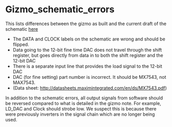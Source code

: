 # Gizmo_schematic_errors
This lists differences between the gizmo as built and the current draft of the schematic [here](http://ohm.bu.edu/~hazen/G-2/OldDocumentArchive/GizmoSchematic.pdf)

 * The DATA and CLOCK labels on the schematic are wrong and should be flipped.
 * Data going to the 12-bit fine time DAC does not travel through the shift register, but goes directly from data in to both the shift register and the 12-bit DAC
 * There is a separate input line that provides the load signal to the 12-bit DAC
 * DAC (for fine setting) part number is incorrect.  It should be MX7543, not MAX7543.
 * (Data sheet: http://datasheets.maximintegrated.com/en/ds/MX7543.pdf)

In addition to the schematic errors, all output signals from software should be reversed compared to what is detailed in the gizmo note.  For example, LD_DAC and Clock should strobe low.  We suspect this is because there were previously inverters in the signal chain which are no longer being used.

